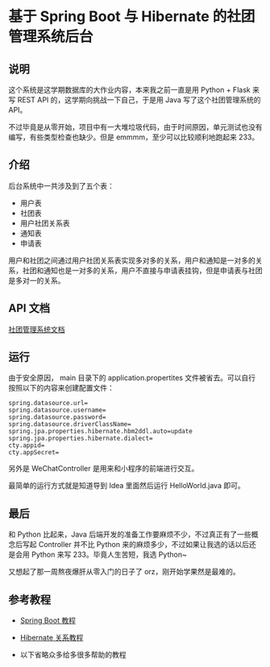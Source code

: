 # 基于 Spring Boot 与 Hibernate 的社团管理系统后台

## 说明

这个系统是这学期数据库的大作业内容，本来我之前一直是用 Python + Flask 来写 REST API 的，这学期向挑战一下自己，于是用 Java 写了这个社团管理系统的 API。

不过毕竟是从零开始，项目中有一大堆垃圾代码，由于时间原因，单元测试也没有编写，有些类型检查也缺少。但是 emmmm，至少可以比较顺利地跑起来 233。

## 介绍

后台系统中一共涉及到了五个表：

- 用户表
- 社团表
- 用户社团关系表
- 通知表
- 申请表

用户和社团之间通过用户社团关系表实现多对多的关系，用户和通知是一对多的关系，社团和通知也是一对多的关系，用户不直接与申请表挂钩，但是申请表与社团是多对一的关系。

## API 文档

[社团管理系统文档][1]

## 运行

由于安全原因， main 目录下的 application.propertites 文件被省去。可以自行按照以下的内容来创建配置文件：

```
spring.datasource.url=
spring.datasource.username=
spring.datasource.password=
spring.datasource.driverClassName=
spring.jpa.properties.hibernate.hbm2ddl.auto=update
spring.jpa.properties.hibernate.dialect=
cty.appid=
cty.appSecret=
```

另外是 WeChatController 是用来和小程序的前端进行交互。

最简单的运行方式就是知道导到 Idea 里面然后运行 HelloWorld.java 即可。

## 最后

和 Python 比起来，Java 后端开发的准备工作要麻烦不少，不过真正有了一些概念后写起 Controller 并不比 Python 来的麻烦多少，不过如果让我选的话以后还是会用 Python 来写 233。毕竟人生苦短，我选 Python~

又想起了那一周熬夜爆肝从零入门的日子了 orz，刚开始学果然是最难的。

## 参考教程

- [Spring Boot 教程][2]
- [Hibernate 关系教程][3]
- 以下省略众多给多很多帮助的教程



  [1]: https://www.kancloud.cn/chengtianyang/aaa
  [2]: http://tengj.top/categories/Spring-Boot%E5%B9%B2%E8%B4%A7%E7%B3%BB%E5%88%97/page/2/
  [3]: http://www.cnblogs.com/luxh/archive/2012/05/27/2520322.html
